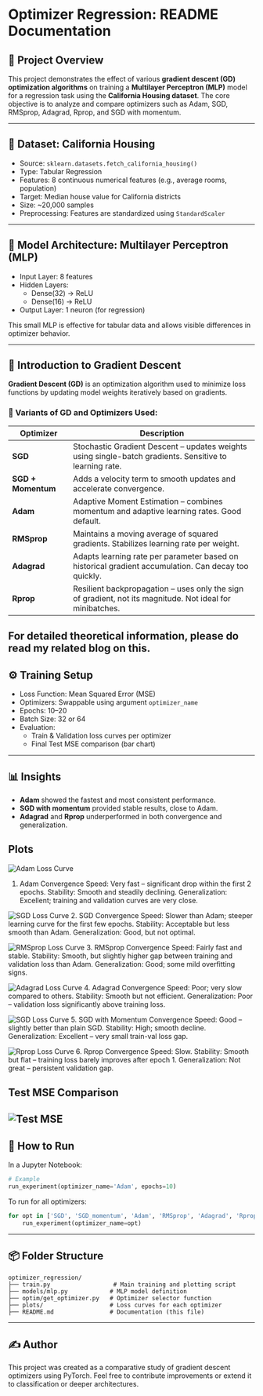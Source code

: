 # Optimizer Regression: README Documentation

## 📌 Project Overview
This project demonstrates the effect of various **gradient descent (GD) optimization algorithms** on training a **Multilayer Perceptron (MLP)** model for a regression task using the **California Housing dataset**. The core objective is to analyze and compare optimizers such as Adam, SGD, RMSprop, Adagrad, Rprop, and SGD with momentum.

---

## 📂 Dataset: California Housing
- Source: `sklearn.datasets.fetch_california_housing()`
- Type: Tabular Regression
- Features: 8 continuous numerical features (e.g., average rooms, population)
- Target: Median house value for California districts
- Size: ~20,000 samples
- Preprocessing: Features are standardized using `StandardScaler`

---

## 🧠 Model Architecture: Multilayer Perceptron (MLP)
- Input Layer: 8 features
- Hidden Layers:
  - Dense(32) → ReLU
  - Dense(16) → ReLU
- Output Layer: 1 neuron (for regression)

This small MLP is effective for tabular data and allows visible differences in optimizer behavior.

---

## 📘 Introduction to Gradient Descent
**Gradient Descent (GD)** is an optimization algorithm used to minimize loss functions by updating model weights iteratively based on gradients.

### 🔄 Variants of GD and Optimizers Used:

| Optimizer       | Description |
|----------------|-------------|
| **SGD**        | Stochastic Gradient Descent – updates weights using single-batch gradients. Sensitive to learning rate.
| **SGD + Momentum** | Adds a velocity term to smooth updates and accelerate convergence.
| **Adam**       | Adaptive Moment Estimation – combines momentum and adaptive learning rates. Good default.
| **RMSprop**    | Maintains a moving average of squared gradients. Stabilizes learning rate per weight.
| **Adagrad**    | Adapts learning rate per parameter based on historical gradient accumulation. Can decay too quickly.
| **Rprop**      | Resilient backpropagation – uses only the sign of gradient, not its magnitude. Not ideal for minibatches.

For detailed theoretical information, please do read my related blog on this.
---

## ⚙️ Training Setup
- Loss Function: Mean Squared Error (MSE)
- Optimizers: Swappable using argument `optimizer_name`
- Epochs: 10–20
- Batch Size: 32 or 64
- Evaluation:
  - Train & Validation loss curves per optimizer
  - Final Test MSE comparison (bar chart)

---

## 📊 Insights

- **Adam** showed the fastest and most consistent performance.
- **SGD with momentum** provided stable results, close to Adam.
- **Adagrad** and **Rprop** underperformed in both convergence and generalization.

## Plots
![Adam Loss Curve](Plots/Adam.png)
1. Adam
Convergence Speed: Very fast – significant drop within the first 2 epochs.
Stability: Smooth and steadily declining.
Generalization: Excellent; training and validation curves are very close.

![SGD Loss Curve](Plots/SGD.png)
2. SGD
Convergence Speed: Slower than Adam; steeper learning curve for the first few epochs.
Stability: Acceptable but less smooth than Adam.
Generalization: Good, but not optimal.

![RMSprop Loss Curve](Plots/RMSprop.png)
3. RMSprop
Convergence Speed: Fairly fast and stable.
Stability: Smooth, but slightly higher gap between training and validation loss than Adam.
Generalization: Good; some mild overfitting signs.

![Adagrad Loss Curve](Plots/Adagrad.png)
4. Adagrad
Convergence Speed: Poor; very slow compared to others.
Stability: Smooth but not efficient.
Generalization: Poor – validation loss significantly above training loss.

![SGD Loss Curve](Plots/SGD_Momentum.png)
5. SGD with Momentum
Convergence Speed: Good – slightly better than plain SGD.
Stability: High; smooth decline.
Generalization: Excellent – very small train-val loss gap.

![Rprop Loss Curve](Plots/Rprop.png)
6. Rprop
Convergence Speed: Slow.
Stability: Smooth but flat – training loss barely improves after epoch 1.
Generalization: Not great – persistent validation gap.

## Test MSE Comparison
![Test MSE](Plots/Test_MSE_Comparison.png)
---

## 🏁 How to Run
In a Jupyter Notebook:
```python
# Example
run_experiment(optimizer_name='Adam', epochs=10)
```

To run for all optimizers:
```python
for opt in ['SGD', 'SGD_momentum', 'Adam', 'RMSprop', 'Adagrad', 'Rprop']:
    run_experiment(optimizer_name=opt)
```

---

## 📦 Folder Structure
```
optimizer_regression/
├── train.py                  # Main training and plotting script
├── models/mlp.py            # MLP model definition
├── optim/get_optimizer.py   # Optimizer selector function
├── plots/                   # Loss curves for each optimizer
├── README.md                # Documentation (this file)
```

---


## ✍️ Author
This project was created as a comparative study of gradient descent optimizers using PyTorch.
Feel free to contribute improvements or extend it to classification or deeper architectures.
